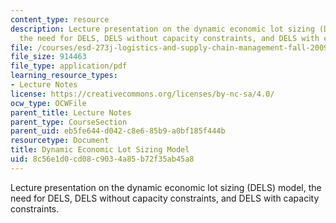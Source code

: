 ```yaml
---
content_type: resource
description: Lecture presentation on the dynamic economic lot sizing (DELS) model,
  the need for DELS, DELS without capacity constraints, and DELS with capacity constraints.
file: /courses/esd-273j-logistics-and-supply-chain-management-fall-2009/8c56e1d0cd08c9034a85b72f35ab45a8_MITESD_273JF09_lec04.pdf
file_size: 914463
file_type: application/pdf
learning_resource_types:
- Lecture Notes
license: https://creativecommons.org/licenses/by-nc-sa/4.0/
ocw_type: OCWFile
parent_title: Lecture Notes
parent_type: CourseSection
parent_uid: eb5fe644-d042-c8e6-85b9-a0bf185f444b
resourcetype: Document
title: Dynamic Economic Lot Sizing Model
uid: 8c56e1d0-cd08-c903-4a85-b72f35ab45a8
---
```

Lecture presentation on the dynamic economic lot sizing (DELS) model, the need for DELS, DELS without capacity constraints, and DELS with capacity constraints.